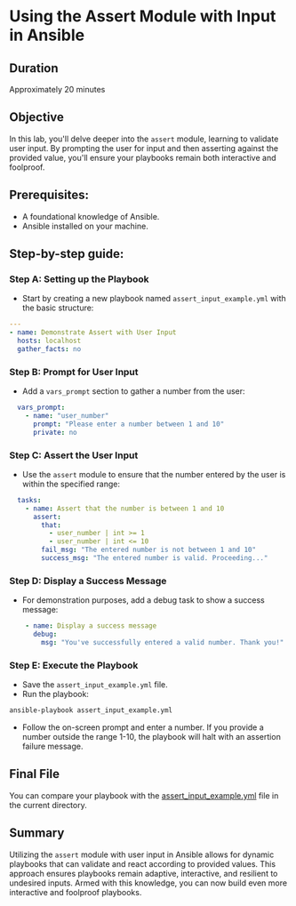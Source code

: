# Using the Assert Module with Input in Ansible

## Duration

Approximately 20 minutes

## Objective

In this lab, you'll delve deeper into the `assert` module, learning to validate user input. By prompting the user for input and then asserting against the provided value, you'll ensure your playbooks remain both interactive and foolproof.

## Prerequisites:

- A foundational knowledge of Ansible.
- Ansible installed on your machine.

## Step-by-step guide:

### Step A: Setting up the Playbook

- Start by creating a new playbook named `assert_input_example.yml` with the basic structure:

```yaml
---
- name: Demonstrate Assert with User Input
  hosts: localhost
  gather_facts: no
```

### Step B: Prompt for User Input

- Add a `vars_prompt` section to gather a number from the user:

```yaml
  vars_prompt:
    - name: "user_number"
      prompt: "Please enter a number between 1 and 10"
      private: no
```

### Step C: Assert the User Input

- Use the `assert` module to ensure that the number entered by the user is within the specified range:

```yaml
  tasks:
    - name: Assert that the number is between 1 and 10
      assert:
        that:
          - user_number | int >= 1
          - user_number | int <= 10
        fail_msg: "The entered number is not between 1 and 10"
        success_msg: "The entered number is valid. Proceeding..."
```

### Step D: Display a Success Message

- For demonstration purposes, add a debug task to show a success message:

```yaml
    - name: Display a success message
      debug:
        msg: "You've successfully entered a valid number. Thank you!"
```

### Step E: Execute the Playbook

- Save the `assert_input_example.yml` file.
- Run the playbook:

```bash
ansible-playbook assert_input_example.yml
```

- Follow the on-screen prompt and enter a number. If you provide a number outside the range 1-10, the playbook will halt with an assertion failure message.

## Final File

You can compare your playbook with the [assert_input_example.yml](url) file in the current directory.

## Summary

Utilizing the `assert` module with user input in Ansible allows for dynamic playbooks that can validate and react according to provided values. This approach ensures playbooks remain adaptive, interactive, and resilient to undesired inputs. Armed with this knowledge, you can now build even more interactive and foolproof playbooks.